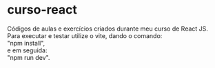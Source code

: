 # curso-react #
Códigos de aulas e exercícios criados durante meu curso de React JS.  
Para executar e testar utilize o vite, dando o comando:  
"npm install",  
e em seguida:  
"npm run dev".  
